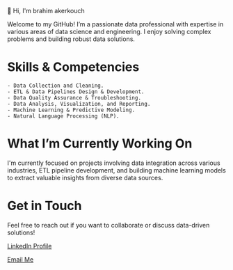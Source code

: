 👋 Hi, I'm brahim akerkouch

Welcome to my GitHub! I’m a passionate data professional with expertise in various areas of data science and engineering. I enjoy solving complex problems and building robust data solutions.

# Skills & Competencies

    - Data Collection and Cleaning.
    - ETL & Data Pipelines Design & Development.
    - Data Quality Assurance & Troubleshooting.
    - Data Analysis, Visualization, and Reporting.
    - Machine Learning & Predictive Modeling.
    - Natural Language Processing (NLP).

# What I’m Currently Working On

I'm currently focused on projects involving data integration across various industries, ETL pipeline development, and building machine learning models to extract valuable insights from diverse data sources.

# Get in Touch

Feel free to reach out if you want to collaborate or discuss data-driven solutions!

[LinkedIn Profile](https://www.linkedin.com/in/brahimakerkouch/)

[Email Me](mailto:ibrahimakerkouch@gmail.com)

